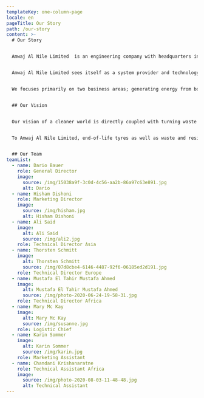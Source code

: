 ```yaml
---
templateKey: one-column-page
locale: en
pageTitle: Our Story
path: /our-story
content: >-
  # Our Story


  Amwaj Al Nile Limited  is an engineering company with headquarters in Dubai and a branch office, named. Renergy, in Berlin.


  Amwaj Al Nile Limited sees itself as a system provider and technology supplier of innovative, ecological and highly profitable environmental technologies in the know-how areas of recycling and recovery. We deliver turnkey solutions tailored to your needs, without any further investment from your side.


  We focuses primarily on two business areas; generating energy from both waste and tyre recycling.


  ## Our Vision


  Our vision of a cleaner world is directly coupled with turning waste materials into valuable commodities with high returns on investment. An ecologic approach does not exclude economic success anymore. Constantly growing waste streams and amounts of end-of-life tires globally force to increasing endeavours for ecologic and economic solutions. With consequent consideration of these aspects, we started the development of tyre and waste energy recovery systems which today reflect the current technological state of the art and, for the first time, allow a to-date unseen affectivity and profitability as well as an outstanding high yield of the employed capital.


  To Amwaj Al Nile Limited, end-of-life tyres as well as waste and residues are valuable raw material resources. Simple disposal or incineration does not comply with our ideal.


  ## Our Team
teamList:
  - name: Dario Bauer
    role: General Director
    image:
      source: /img/15038a9f-3c0d-4c56-aa2b-86a97c63e891.jpg
      alt: Dario
  - name: Hisham Dishoni
    role: Marketing Director
    image:
      source: /img/hisham.jpg
      alt: Hisham Dishoni
  - name: Ali Said
    image:
      alt: Ali Said
      source: /img/ali2.jpg
    role: Technical Director Asia
  - name: Thorsten Schmitt
    image:
      alt: Thorsten Schmitt
      source: /img/07d8cbe4-6146-4487-92f6-06185ed2d191.jpg
    role: Technical Director Europe
  - name: Mustafa El Tahir Mustafa Ahmed
    image:
      alt: Mustafa El Tahir Mustafa Ahmed
      source: /img/photo-2020-06-24-19-58-31.jpg
    role: Technical Director Africa
  - name: Mary Mc Kay
    image:
      alt: Mary Mc Kay
      source: /img/susanne.jpg
    role: Logistic Chief
  - name: Karin Sommer
    image:
      alt: Karin Sommer
      source: /img/karin.jpg
    role: Marketing Assistant
  - name: Chandani Krishanaratne
    role: Technical Assistant Africa
    image:
      source: /img/photo-2020-08-03-11-48-48.jpg
      alt: Technical Assistant
---
```

